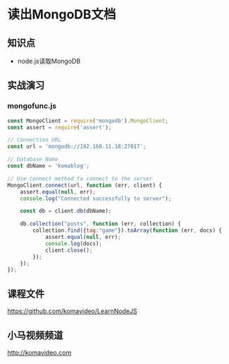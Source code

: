 读出MongoDB文档
===============

## 知识点

* node.js读取MongoDB

## 实战演习

### mongofunc.js

~~~javascript
const MongoClient = require('mongodb').MongoClient;
const assert = require('assert');

// Connection URL
const url = 'mongodb://192.168.11.18:27017';

// Database Name
const dbName = 'komablog';

// Use connect method to connect to the server
MongoClient.connect(url, function (err, client) {
    assert.equal(null, err);
    console.log("Connected successfully to server");

    const db = client.db(dbName);

    db.collection("posts", function (err, collection) {
        collection.find({tag:"game"}).toArray(function (err, docs) {
            assert.equal(null, err);
            console.log(docs);
            client.close();
        });
    });
});
~~~

## 课程文件

https://github.com/komavideo/LearnNodeJS

## 小马视频频道

http://komavideo.com
